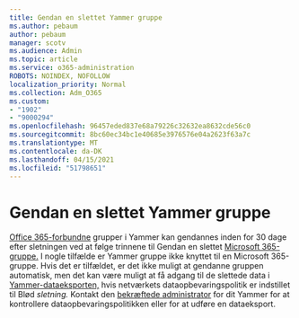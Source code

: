 ```yaml
---
title: Gendan en slettet Yammer gruppe
ms.author: pebaum
author: pebaum
manager: scotv
ms.audience: Admin
ms.topic: article
ms.service: o365-administration
ROBOTS: NOINDEX, NOFOLLOW
localization_priority: Normal
ms.collection: Adm_O365
ms.custom:
- "1902"
- "9000294"
ms.openlocfilehash: 96457eded837e68a79226c32632ea8632cde56c0
ms.sourcegitcommit: 8bc60ec34bc1e40685e3976576e04a2623f63a7c
ms.translationtype: MT
ms.contentlocale: da-DK
ms.lasthandoff: 04/15/2021
ms.locfileid: "51798651"
---
```

# <a name="restore-a-deleted-yammer-group"></a>Gendan en slettet Yammer gruppe

[Office 365-forbundne](https://docs.microsoft.com/yammer/manage-yammer-groups/yammer-and-office-365-groups) grupper i Yammer kan gendannes inden for 30 dage efter sletningen ved at følge trinnene til Gendan en slettet [Microsoft 365-gruppe.](https://docs.microsoft.com/microsoft-365/admin/create-groups/restore-deleted-group)
I nogle tilfælde er Yammer gruppe ikke knyttet til en Microsoft 365-gruppe. Hvis det er tilfældet, er det ikke muligt at gendanne gruppen automatisk, men det kan være muligt at få adgang til de slettede data i [Yammer-dataeksporten,](https://docs.microsoft.com/yammer/manage-security-and-compliance/export-yammer-enterprise-data) hvis netværkets dataopbevaringspolitik er indstillet til Blød [](https://docs.microsoft.com/yammer/manage-security-and-compliance/manage-data-compliance) *sletning.* Kontakt den [bekræftede administrator](https://docs.microsoft.com/yammer/manage-yammer-users/manage-yammer-admins) for dit Yammer for at kontrollere dataopbevaringspolitikken eller for at udføre en dataeksport.
